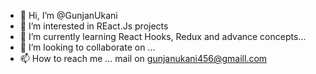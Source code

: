 - 👋 Hi, I’m @GunjanUkani
- 👀 I’m interested in REact.Js projects
- 🌱 I’m currently learning React Hooks, Redux and advance concepts...
- 💞️ I’m looking to collaborate on ...
- 📫 How to reach me ... mail on gunjanukani456@gmaill.com

<!---
GunjanUkani/GunjanUkani is a ✨ special ✨ repository because its `README.md` (this file) appears on your GitHub profile.
You can click the Preview link to take a look at your changes.
--->
